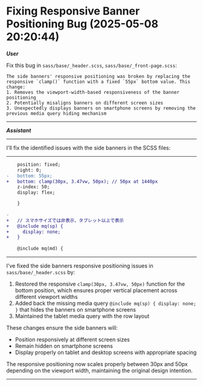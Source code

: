 <!-- Generated by SpecStory -->

# Fixing Responsive Banner Positioning Bug (2025-05-08 20:20:44)

_**User**_

Fix this bug in `sass/base/_header.scss`, `sass/base/_front-page.scss`:
```
The side banners' responsive positioning was broken by replacing the responsive `clamp()` function with a fixed `55px` bottom value. This change:
1. Removes the viewport-width-based responsiveness of the banner positioning
2. Potentially misaligns banners on different screen sizes
3. Unexpectedly displays banners on smartphone screens by removing the previous media query hiding mechanism
```

---

_**Assistant**_



---

I'll fix the identified issues with the side banners in the SCSS files:

---

```diff
    position: fixed;
    right: 0;
-   bottom: 55px;
+   bottom: clamp(30px, 3.47vw, 50px); // 50px at 1440px
    z-index: 50;
    display: flex;
```

```diff
    }
    
- 
+   // スマホサイズでは非表示、タブレット以上で表示
+   @include mq(sp) {
+     display: none;
+   }
    
    @include mq(md) {
```

---

I've fixed the side banners responsive positioning issues in `sass/base/_header.scss` by:

1. Restored the responsive `clamp(30px, 3.47vw, 50px)` function for the bottom position, which ensures proper vertical placement across different viewport widths
2. Added back the missing media query `@include mq(sp) { display: none; }` that hides the banners on smartphone screens
3. Maintained the tablet media query with the row layout

These changes ensure the side banners will:
- Position responsively at different screen sizes 
- Remain hidden on smartphone screens
- Display properly on tablet and desktop screens with appropriate spacing

The responsive positioning now scales properly between 30px and 50px depending on the viewport width, maintaining the original design intention.

---

